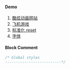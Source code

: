#### Demo
1. [酷炫动画网站](https://tympanus.net/codrops/css_reference/)
1. [飞机游戏](https://tympanus.net/Tutorials/TheAviator/part1.html) 
1. [标准化 reset](https://necolas.github.io/normalize.css/)
1. [字体](https://fontawesome.com/)

#### Block Comment
```javascript
/* Global styles
--------------------------*/
```
